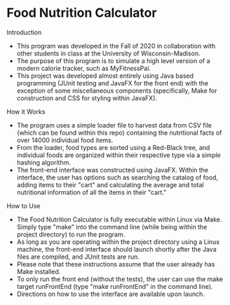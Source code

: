 # Food Nutrition Calculator

Introduction
 - This program was developed in the Fall of 2020 in collaboration with other students in class at the University of Wisconsin-Madison.
 - The purpose of this program is to simulate a high level version of a modern calorie tracker, such as MyFitnessPal.
 - This project was developed almost entirely using Java based programming (JUnit testing and JavaFX for the front end) with the exception of some miscellaneous components (specifically, Make for construction and CSS for styling within JavaFX).
 
How it Works
 - The program uses a simple loader file to harvest data from CSV file (which can be found within this repo) containing the nutritional facts of over 14000 individual food items.
 - From the loader, food types are sorted using a Red-Black tree, and individual foods are organized within their respective type via a simple hashing algorithm.
 - The front-end interface was constructed using JavaFX. Within the interface, the user has options such as searching the catalog of food, adding items to their "cart" and calculating the average and total nutritional information of all the items in their "cart."

How to Use
 - The Food Nutrition Calculator is fully executable within Linux via Make. Simply type "make" into the command line (while being within the project directory) to run the program.
 - As long as you are operating within the project directory using a Linux machine, the front-end interface should launch shortly after the Java files are compiled, and JUnit    tests are run.
 - Please note that these instructions assume that the user already has Make installed.
 - To only run the front end (without the tests), the user can use the make target runFrontEnd (type "make runFrontEnd" in the command line).
 - Directions on how to use the interface are available upon launch.

 
